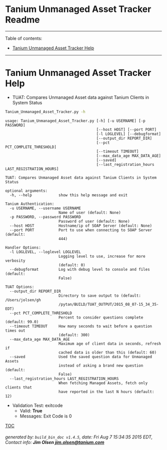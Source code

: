 Tanium Unmanaged Asset Tracker Readme
===========================

---------------------------
<a name='toc'>Table of contents:</a>

  * [Tanium Unmanaged Asset Tracker Help](#user-content-tanium-unmanaged-asset-tracker-help)

---------------------------

# Tanium Unmanaged Asset Tracker Help

  * TUAT: Compares Unmanaged Asset data against Tanium Clients in System Status

```bash
Tanium_Unmanaged_Asset_Tracker.py -h
```

```
usage: Tanium_Unmanaged_Asset_Tracker.py [-h] [-u USERNAME] [-p PASSWORD]
                                         [--host HOST] [--port PORT]
                                         [-l LOGLEVEL] [--debugformat]
                                         [--output_dir REPORT_DIR]
                                         [--pct PCT_COMPLETE_THRESHOLD]
                                         [--timeout TIMEOUT]
                                         [--max_data_age MAX_DATA_AGE]
                                         [--saved]
                                         [--last_registration_hours LAST_REGISTRATION_HOURS]

TUAT: Compares Unmanaged Asset data against Tanium Clients in System Status

optional arguments:
  -h, --help            show this help message and exit

Tanium Authentication:
  -u USERNAME, --username USERNAME
                        Name of user (default: None)
  -p PASSWORD, --password PASSWORD
                        Password of user (default: None)
  --host HOST           Hostname/ip of SOAP Server (default: None)
  --port PORT           Port to use when connecting to SOAP Server (default:
                        444)

Handler Options:
  -l LOGLEVEL, --loglevel LOGLEVEL
                        Logging level to use, increase for more verbosity
                        (default: 0)
  --debugformat         Log with debug level to console and files (default:
                        False)

TUAT Options:
  --output_dir REPORT_DIR
                        Directory to save output to (default: /Users/jolsen/gh
                        /pytan/BUILD/TUAT_OUTPUT/2015_08_07-15_34_35-EDT)
  --pct PCT_COMPLETE_THRESHOLD
                        Percent to consider questions complete (default: 99.0)
  --timeout TIMEOUT     How many seconds to wait before a question times out
                        (default: 300)
  --max_data_age MAX_DATA_AGE
                        Maximum age of client data in seconds, refresh if
                        cached data is older than this (default: 60)
  --saved               Used the saved question data for Unmanaged Assets
                        instead of asking a brand new question (default:
                        False)
  --last_registration_hours LAST_REGISTRATION_HOURS
                        When fetching Managed Assets, fetch only clients that
                        have reported in the last N hours (default: 12)
```

  * Validation Test: exitcode
    * Valid: **True**
    * Messages: Exit Code is 0



[TOC](#user-content-toc)


###### generated by: `build_bin_doc v1.4.5`, date: Fri Aug  7 15:34:35 2015 EDT, Contact info: **Jim Olsen <jim.olsen@tanium.com>**